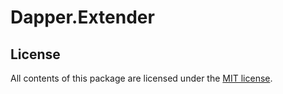 # Dapper.Extender

## License

All contents of this package are licensed under the [MIT license](https://opensource.org/licenses/MIT).